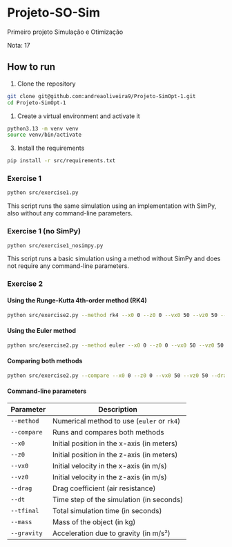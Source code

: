 # Projeto-SO-Sim
Primeiro projeto Simulação e Otimização

Nota: 17

## How to run

1. Clone the repository

```bash
git clone git@github.com:andreaoliveira9/Projeto-SimOpt-1.git
cd Projeto-SimOpt-1
```

1. Create a virtual environment and activate it
   
```bash
python3.13 -m venv venv
source venv/bin/activate
```

3. Install the requirements

```bash
pip install -r src/requirements.txt
```

### Exercise 1

```bash
python src/exercise1.py
```

This script runs the same simulation using an implementation with SimPy, also without any command-line parameters.

### Exercise 1 (no SimPy)

```bash
python src/exercise1_nosimpy.py
```

This script runs a basic simulation using a method without SimPy and does not require any command-line parameters.

### Exercise 2

#### Using the Runge-Kutta 4th-order method (RK4)

```bash
python src/exercise2.py --method rk4 --x0 0 --z0 0 --vx0 50 --vz0 50 --drag 0.1 --dt 0.01 --tfinal 3 --mass 1.0 --gravity 9.81
```

#### Using the Euler method

```bash
python src/exercise2.py --method euler --x0 0 --z0 0 --vx0 50 --vz0 50 --drag 0.1 --dt 0.01 --tfinal 3 --mass 1.0 --gravity 9.81
```

#### Comparing both methods

```bash
python src/exercise2.py --compare --x0 0 --z0 0 --vx0 50 --vz0 50 --drag 0.1 --dt 0.01 --tfinal 3 --mass 1.0 --gravity 9.81
```

#### Command-line parameters

| Parameter     | Description                                               |
|---------------|-----------------------------------------------------------|
| `--method`    | Numerical method to use (`euler` or `rk4`)                |
| `--compare`   | Runs and compares both methods                            |
| `--x0`        | Initial position in the x-axis (in meters)                |
| `--z0`        | Initial position in the z-axis (in meters)                |
| `--vx0`       | Initial velocity in the x-axis (in m/s)                   |
| `--vz0`       | Initial velocity in the z-axis (in m/s)                   |
| `--drag`      | Drag coefficient (air resistance)                         |
| `--dt`        | Time step of the simulation (in seconds)                  |
| `--tfinal`    | Total simulation time (in seconds)                        |
| `--mass`      | Mass of the object (in kg)                                |
| `--gravity`   | Acceleration due to gravity (in m/s²)                     |
